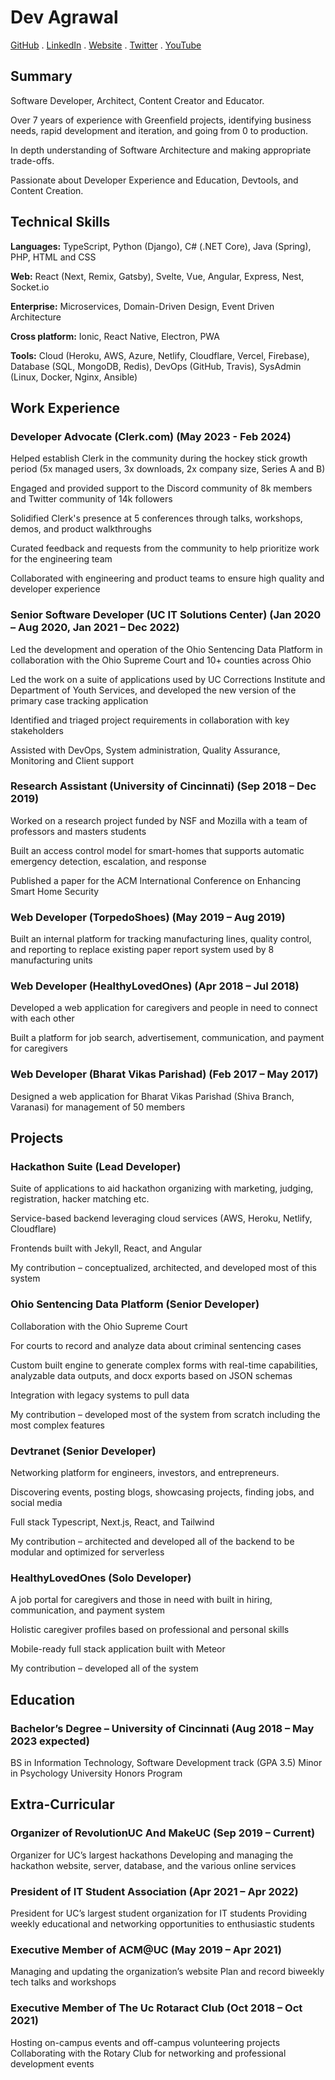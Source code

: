 # Dev Agrawal

[GitHub](https://github.com/devagrawal09) .
[LinkedIn](https://linkedin.com/in/dev-agrawal) .
[Website](https://devagr.me) .
[Twitter](https://twitter.com/devagrawal09) .
[YouTube](https://youtube.com/@devagr)

## Summary

Software Developer, Architect, Content Creator and Educator.

Over 7 years of experience with Greenfield projects, identifying business needs, rapid development and iteration, and going from 0 to production.

In depth understanding of Software Architecture and making appropriate trade-offs.

Passionate about Developer Experience and Education, Devtools, and Content Creation.

## Technical Skills

**Languages:** TypeScript, Python (Django), C# (.NET Core), Java (Spring), PHP, HTML and CSS

**Web:** React (Next, Remix, Gatsby), Svelte, Vue, Angular, Express, Nest, Socket.io

**Enterprise:** Microservices, Domain-Driven Design, Event Driven Architecture

**Cross platform:** Ionic, React Native, Electron, PWA

**Tools:** Cloud (Heroku, AWS, Azure, Netlify, Cloudflare, Vercel, Firebase), Database (SQL, MongoDB, Redis), DevOps (GitHub, Travis), SysAdmin (Linux, Docker, Nginx, Ansible)

## Work Experience

### Developer Advocate (Clerk.com) (May 2023 - Feb 2024)

Helped establish Clerk in the community during the hockey stick growth period (5x managed users, 3x downloads, 2x company size, Series A and B)

Engaged and provided support to the Discord community of 8k members and Twitter community of 14k followers

Solidified Clerk's presence at 5 conferences through talks, workshops, demos, and product walkthroughs

Curated feedback and requests from the community to help prioritize work for the engineering team

Collaborated with engineering and product teams to ensure high quality and developer experience

### Senior Software Developer (UC IT Solutions Center) (Jan 2020 – Aug 2020, Jan 2021 – Dec 2022)

Led the development and operation of the Ohio Sentencing Data Platform in collaboration with the Ohio Supreme Court and 10+ counties across Ohio

Led the work on a suite of applications used by UC Corrections Institute and Department of Youth Services, and developed the new version of the primary case tracking application

Identified and triaged project requirements in collaboration with key stakeholders

Assisted with DevOps, System administration, Quality Assurance, Monitoring and Client support

### Research Assistant (University of Cincinnati) (Sep 2018 – Dec 2019)

Worked on a research project funded by NSF and Mozilla with a team of professors and masters students

Built an access control model for smart-homes that supports automatic emergency detection, escalation, and response

Published a paper for the ACM International Conference on Enhancing Smart Home Security

### Web Developer (TorpedoShoes) (May 2019 – Aug 2019)

Built an internal platform for tracking manufacturing lines, quality control, and reporting to replace existing paper report system used by 8 manufacturing units

### Web Developer (HealthyLovedOnes) (Apr 2018 – Jul 2018)

Developed a web application for caregivers and people in need to connect with each other

Built a platform for job search, advertisement, communication, and payment for caregivers

### Web Developer (Bharat Vikas Parishad) (Feb 2017 – May 2017)

Designed a web application for Bharat Vikas Parishad (Shiva Branch, Varanasi) for management of 50 members

## Projects

### Hackathon Suite (Lead Developer)

Suite of applications to aid hackathon organizing with marketing, judging, registration, hacker matching etc.

Service-based backend leveraging cloud services (AWS, Heroku, Netlify, Cloudflare)

Frontends built with Jekyll, React, and Angular

My contribution – conceptualized, architected, and developed most of this system

### Ohio Sentencing Data Platform (Senior Developer)

Collaboration with the Ohio Supreme Court

For courts to record and analyze data about criminal sentencing cases

Custom built engine to generate complex forms with real-time capabilities, analyzable data outputs, and docx exports based on JSON schemas

Integration with legacy systems to pull data

My contribution – developed most of the system from scratch including the most complex features

### Devtranet (Senior Developer)

Networking platform for engineers, investors, and entrepreneurs.

Discovering events, posting blogs, showcasing projects, finding jobs, and social media

Full stack Typescript, Next.js, React, and Tailwind

My contribution – architected and developed all of the backend to be modular and optimized for serverless

### HealthyLovedOnes (Solo Developer)

A job portal for caregivers and those in need with built in hiring, communication, and payment system

Holistic caregiver profiles based on professional and personal skills

Mobile-ready full stack application built with Meteor

My contribution – developed all of the system

## Education

### Bachelor’s Degree – University of Cincinnati (Aug 2018 – May 2023 expected)

BS in Information Technology, Software Development track (GPA 3.5)
Minor in Psychology
University Honors Program

## Extra-Curricular

### Organizer of RevolutionUC And MakeUC (Sep 2019 – Current)

Organizer for UC’s largest hackathons
Developing and managing the hackathon website, server, database, and the various online services

### President of IT Student Association (Apr 2021 – Apr 2022)

President for UC’s largest student organization for IT students
Providing weekly educational and networking opportunities to enthusiastic students

### Executive Member of ACM@UC (May 2019 – Apr 2021)

Managing and updating the organization’s website
Plan and record biweekly tech talks and workshops

### Executive Member of The Uc Rotaract Club (Oct 2018 – Oct 2021)

Hosting on-campus events and off-campus volunteering projects
Collaborating with the Rotary Club for networking and professional development events
